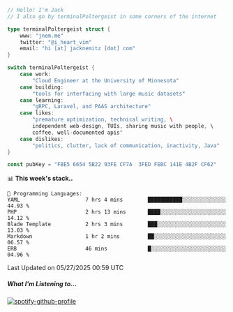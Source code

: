 ```go
// Hello! I'm Jack
// I also go by terminalPoltergeist in some corners of the internet

type terminalPoltergeist struct {
    www: "jnem.me"
    twitter: "@i_heart_vim"
    email: "hi [at] jacknemitz [dot] com"
}

switch terminalPoltergeist {
    case work:
        "Cloud Engineer at the University of Minnesota"
    case building:
        "tools for interfacing with large music datasets"
    case learning:
        "gRPC, Laravel, and PAAS architecture"
    case likes:
        "premature optimization, technical writing, \
        independent web-design, TUIs, sharing music with people, \
        coffee, well-documented apis"
    case dislikes:
        "politics, clutter, lack of communication, inactivity, Java"
}

const pubKey = "FBE5 6654 5B22 93FE CF7A  3FED FEBC 141E 4B2F CF62"
```

<!--START_SECTION:waka-->
📊 **This week's stack..** 

```text
💬 Programming Languages: 
YAML                     7 hrs 4 mins        ███████████░░░░░░░░░░░░░░   44.93 % 
PHP                      2 hrs 13 mins       ████░░░░░░░░░░░░░░░░░░░░░   14.12 % 
Blade Template           2 hrs 3 mins        ███░░░░░░░░░░░░░░░░░░░░░░   13.03 % 
Markdown                 1 hr 2 mins         ██░░░░░░░░░░░░░░░░░░░░░░░   06.57 % 
ERB                      46 mins             █░░░░░░░░░░░░░░░░░░░░░░░░   04.96 % 
```


 Last Updated on 05/27/2025 00:59 UTC
<!--END_SECTION:waka-->

##### What I'm Listening to...

[![spotify-github-profile](https://jnem.me/listening-item?maxAge=2592000)](https://jnem.me/listening)
